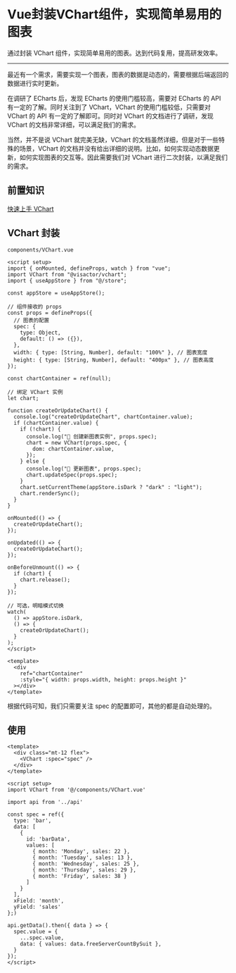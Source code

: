 # Vue封装VChart组件，实现简单易用的图表


通过封装 VChart 组件，实现简单易用的图表。达到代码复用，提高研发效率。

<!--more-->

---

最近有一个需求，需要实现一个图表，图表的数据是动态的，需要根据后端返回的数据进行实时更新。

在调研了 ECharts 后，发现 ECharts 的使用门槛较高，需要对 ECharts 的 API 有一定的了解。同时关注到了 VChart，VChart 的使用门槛较低，只需要对 VChart 的 API 有一定的了解即可。同时对 VChart 的文档进行了调研，发现 VChart 的文档非常详细，可以满足我们的需求。

当然，并不是说 VChart 就完美无缺，VChart 的文档虽然详细，但是对于一些特殊的场景，VChart 的文档并没有给出详细的说明。比如，如何实现动态数据更新，如何实现图表的交互等。因此需要我们对 VChart 进行二次封装，以满足我们的需求。

## 前置知识

[快速上手 VChart](https://visactor.io/vchart/guide/tutorial_docs/Getting_Started)

## VChart 封装

`components/VChart.vue`

```vue
<script setup>
import { onMounted, defineProps, watch } from "vue";
import VChart from "@visactor/vchart";
import { useAppStore } from "@/store";

const appStore = useAppStore();

// 组件接收的 props
const props = defineProps({
  // 图表的配置
  spec: {
    type: Object,
    default: () => ({}),
  },
  width: { type: [String, Number], default: "100%" }, // 图表宽度
  height: { type: [String, Number], default: "400px" }, // 图表高度
});

const chartContainer = ref(null);

// 绑定 VChart 实例
let chart;

function createOrUpdateChart() {
  console.log("createOrUpdateChart", chartContainer.value);
  if (chartContainer.value) {
    if (!chart) {
      console.log("📌 创建新图表实例", props.spec);
      chart = new VChart(props.spec, {
        dom: chartContainer.value,
      });
    } else {
      console.log("🔄 更新图表", props.spec);
      chart.updateSpec(props.spec);
    }
    chart.setCurrentTheme(appStore.isDark ? "dark" : "light");
    chart.renderSync();
  }
}

onMounted(() => {
  createOrUpdateChart();
});

onUpdated(() => {
  createOrUpdateChart();
});

onBeforeUnmount(() => {
  if (chart) {
    chart.release();
  }
});

// 可选，明暗模式切换
watch(
  () => appStore.isDark,
  () => {
    createOrUpdateChart();
  }
);
</script>

<template>
  <div
    ref="chartContainer"
    :style="{ width: props.width, height: props.height }"
  ></div>
</template>
```

根据代码可知，我们只需要关注 spec 的配置即可，其他的都是自动处理的。

## 使用

```vue
<template>
  <div class="mt-12 flex">
    <VChart :spec="spec" />
  </div>
</template>

<script setup>
import VChart from '@/components/VChart.vue'

import api from '../api'

const spec = ref({
  type: 'bar',
  data: [
    {
      id: 'barData',
      values: [
        { month: 'Monday', sales: 22 },
        { month: 'Tuesday', sales: 13 },
        { month: 'Wednesday', sales: 25 },
        { month: 'Thursday', sales: 29 },
        { month: 'Friday', sales: 38 }
      ]
    }
  ],
  xField: 'month',
  yField: 'sales'
};)

api.getData().then({ data } => {
  spec.value = {
    ...spec.value,
    data: { values: data.freeServerCountBySuit },
  }
});
</script>
```

